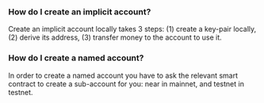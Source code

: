 ### How do I create an implicit account?
Create an implicit account locally takes 3 steps: (1) create a key-pair locally, (2) derive its address, (3) transfer money to the account to use it.

### How do I create a named account?
In order to create a named account you have to ask the relevant smart contract to create a sub-account for you: near in mainnet, and testnet in testnet.